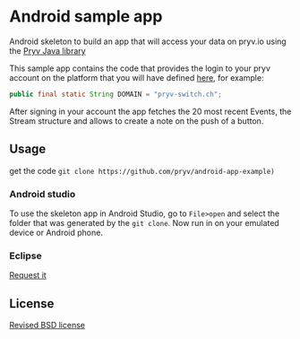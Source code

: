 # Android sample app

Android skeleton to build an app that will access your data on pryv.io using the [Pryv Java library](https://github.com/pryv/lib-java)

This sample app contains the code that provides the login to your pryv account on the platform that you will have defined [here](https://github.com/pryv/app-android-example/blob/master/app/src/main/java/com/pryv/appAndroidExample/activities/LoginActivity.java#L39), for example:

```java
public final static String DOMAIN = "pryv-switch.ch";
```

After signing in your account the app fetches the 20 most recent Events, the Stream structure and allows to create a note on the push of a button.

## Usage

get the code `git clone https://github.com/pryv/android-app-example)`

### Android studio

To use the skeleton app in Android Studio, go to `File>open` and select the folder that was generated by the `git clone`. Now run in on your emulated device or Android phone.

### Eclipse

[Request it](mailto:tech@pryv.com)

## License

[Revised BSD license](https://github.com/pryv/documents/blob/master/license-bsd-revised.md)